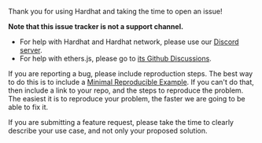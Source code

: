 Thank you for using Hardhat and taking the time to open an issue!

**Note that this issue tracker is not a support channel.**

- For help with Hardhat and Hardhat network, please use our [Discord server](https://hardhat.org/discord).
- For help with ethers.js, please go to [its Github Discussions](https://github.com/ethers-io/ethers.js/discussions).

If you are reporting a bug, please include reproduction steps. The best way to do this is to include a [Minimal Reproducible Example](https://stackoverflow.com/help/minimal-reproducible-example). If you can't do that, then include a link to your repo, and the steps to reproduce the problem. The easiest it is to reproduce your problem, the faster we are going to be able to fix it.

If you are submitting a feature request, please take the time to clearly describe your use case, and not only your proposed solution.
